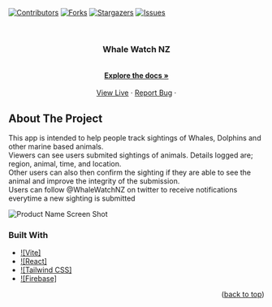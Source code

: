
<a name="readme-top"></a>

[![Contributors][contributors-shield]][contributors-url]
[![Forks][forks-shield]][forks-url]
[![Stargazers][stars-shield]][stars-url]
[![Issues][issues-shield]][issues-url]




<br />
<div align="center">
 

<h3 align="center">Whale Watch NZ</h3>

  <p align="center">
    <br />
    <a href="https://github.com/windsywinds/whalewatch/"><strong>Explore the docs »</strong></a>
    <br />
    <br />
    <a href="https://whalewatchbeta.web.app/">View Live</a>
    ·
    <a href="https://github.com/windsywinds/whalewatch/issues">Report Bug</a>
    ·
</div>




<!-- ABOUT THE PROJECT -->
## About The Project

This app is intended to help people track sightings of Whales, Dolphins and other marine based animals.  
Viewers can see users submited sightings of animals. Details logged are; region, animal, time, and location.  
Other users can also then confirm the sighting if they are able to see the animal and improve the integrity of the submission.  
Users can follow @WhaleWatchNZ on twitter to receive notifications everytime a new sighting is submitted  

![Product Name Screen Shot][product-screenshot]



### Built With

* [![Vite]][Vite-url]
* [![React]][React-url]
* [![Tailwind CSS]][Tailwindcss-url]
* [![Firebase]][Firebase-url]


<p align="right">(<a href="#readme-top">back to top</a>)</p>



<!-- MARKDOWN LINKS & IMAGES -->
<!-- https://www.markdownguide.org/basic-syntax/#reference-style-links -->
[vite-url]: https://vitejs.dev/
[contributors-shield]: https://img.shields.io/github/contributors/windsywinds/whalewatch.svg?style=for-the-badge
[contributors-url]: https://github.com/windsywinds/whalewatch/graphs/contributors
[forks-shield]: https://img.shields.io/github/forks/windsywinds/whalewatch/.svg?style=for-the-badge
[forks-url]: https://github.com/windsywinds/whalewatch/network/members
[stars-shield]: https://img.shields.io/github/stars/windsywinds/whalewatch.svg?style=for-the-badge
[stars-url]: https://github.com/windsywinds/whalewatch/stargazers
[issues-shield]: https://img.shields.io/github/issues/windsywinds/whalewatch.svg?style=for-the-badge
[issues-url]: https://github.com/windsywinds/whalewatch/issues
[license-shield]: https://img.shields.io/github/license/windsywinds/whalewatch.svg?style=for-the-badge
[license-url]: https://github.com/windsywinds/whalewatch/blob/master/LICENSE.txt
[linkedin-shield]: https://img.shields.io/badge/-LinkedIn-black.svg?style=for-the-badge&logo=linkedin&colorB=555
[linkedin-url]: https://www.linkedin.com/in/windsor-sam/
[product-screenshot]: https://windsywinds.github.io/assets/whalewatchthumb.jpg
[Next.js]: https://img.shields.io/badge/next.js-000000?style=for-the-badge&logo=nextdotjs&logoColor=white
[Next-url]: https://nextjs.org/
[React.js]: https://img.shields.io/badge/React-20232A?style=for-the-badge&logo=react&logoColor=61DAFB
[React-url]: https://reactjs.org/
[Tailwindcss-url]: https://tailwindcss.com
[Firebase-url]: https://firebase.google.com/
[Vue.js]: https://img.shields.io/badge/Vue.js-35495E?style=for-the-badge&logo=vuedotjs&logoColor=4FC08D
[Vue-url]: https://vuejs.org/
[Angular.io]: https://img.shields.io/badge/Angular-DD0031?style=for-the-badge&logo=angular&logoColor=white
[Angular-url]: https://angular.io/
[Svelte.dev]: https://img.shields.io/badge/Svelte-4A4A55?style=for-the-badge&logo=svelte&logoColor=FF3E00
[Svelte-url]: https://svelte.dev/
[Laravel.com]: https://img.shields.io/badge/Laravel-FF2D20?style=for-the-badge&logo=laravel&logoColor=white
[Laravel-url]: https://laravel.com
[Bootstrap.com]: https://img.shields.io/badge/Bootstrap-563D7C?style=for-the-badge&logo=bootstrap&logoColor=white
[Bootstrap-url]: https://getbootstrap.com
[JQuery.com]: https://img.shields.io/badge/jQuery-0769AD?style=for-the-badge&logo=jquery&logoColor=white
[JQuery-url]: https://jquery.com 
